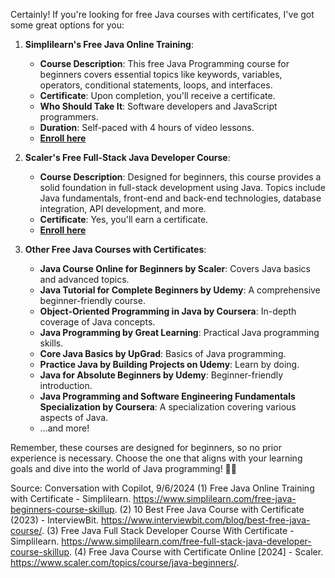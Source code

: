 Certainly! If you're looking for free Java courses with certificates, I've got some great options for you:

1. **Simplilearn's Free Java Online Training**:
   - **Course Description**: This free Java Programming course for beginners covers essential topics like keywords, variables, operators, conditional statements, loops, and interfaces.
   - **Certificate**: Upon completion, you'll receive a certificate.
   - **Who Should Take It**: Software developers and JavaScript programmers.
   - **Duration**: Self-paced with 4 hours of video lessons.
   - [**Enroll here**](https://www.simplilearn.com/free-java-beginners-course-skillup)

2. **Scaler's Free Full-Stack Java Developer Course**:
   - **Course Description**: Designed for beginners, this course provides a solid foundation in full-stack development using Java. Topics include Java fundamentals, front-end and back-end technologies, database integration, API development, and more.
   - **Certificate**: Yes, you'll earn a certificate.
   - [**Enroll here**](https://www.simplilearn.com/free-full-stack-java-developer-course-skillup)

3. **Other Free Java Courses with Certificates**:
   - **Java Course Online for Beginners by Scaler**: Covers Java basics and advanced topics.
   - **Java Tutorial for Complete Beginners by Udemy**: A comprehensive beginner-friendly course.
   - **Object-Oriented Programming in Java by Coursera**: In-depth coverage of Java concepts.
   - **Java Programming by Great Learning**: Practical Java programming skills.
   - **Core Java Basics by UpGrad**: Basics of Java programming.
   - **Practice Java by Building Projects on Udemy**: Learn by doing.
   - **Java for Absolute Beginners by Udemy**: Beginner-friendly introduction.
   - **Java Programming and Software Engineering Fundamentals Specialization by Coursera**: A specialization covering various aspects of Java.
   - ...and more!

Remember, these courses are designed for beginners, so no prior experience is necessary. Choose the one that aligns with your learning goals and dive into the world of Java programming! 🚀🔗

Source: Conversation with Copilot, 9/6/2024
(1) Free Java Online Training with Certificate - Simplilearn. https://www.simplilearn.com/free-java-beginners-course-skillup.
(2) 10 Best Free Java Course with Certificate (2023) - InterviewBit. https://www.interviewbit.com/blog/best-free-java-course/.
(3) Free Java Full Stack Developer Course With Certificate - Simplilearn. https://www.simplilearn.com/free-full-stack-java-developer-course-skillup.
(4) Free Java Course with Certificate Online [2024] - Scaler. https://www.scaler.com/topics/course/java-beginners/.
